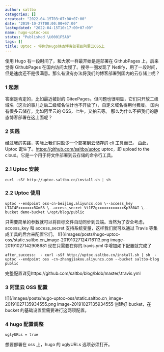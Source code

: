 ```yaml
---
author: saltbo
categories: []
createat: "2022-04-15T03:07:00+07:00"
date: "2019-10-27T00:00:00+07:00"
lastupdated: "2022-04-15T10:17:00+07:00"
name: hugo-uptoc-oss
status: "Published \U0001F5A8"
tags: []
title: Uptoc - 将你的Hugo静态博客部署到阿里云OSS上
---
```


使用 Hugo 有一段时间了，和大家一样最开始是是部署在 GithubPages 上，后来觉得 GithubPages 在国内访问太慢了。搜寻一圈发现了 Netlify，用了一段时间，但是速度还不是很满意。那么有没有办法将我们的博客部署到国内的云存储上呢？

### 1 起源

答案是肯定的，比如最近被封的 GiteePages。但问题也很明显，它们只开放二级域名（这次的事儿之后二级域名估计也不开放了），自定义域名得用付费版。
国内有很多云储存，比如阿里云的 OSS，七牛，又拍云等。
那么为什么不把我们的静态博客部署在这上面呢？

### 2 实践

经过我的实践，实际上我们只缺少一个部署到云储存的 cli 工具而已。
由此，Uptoc 诞生了。https://github.com/saltbo/uptoc
uptoc，即 upload to the cloud。它是一个用于将文件部署到云存储的命令行工具。

### 2.1 Uptoc 安装

```plain text
curl -sSf http://uptoc.saltbo.cn/install.sh | sh
```

### 2.2 Uptoc 使用

```plain text
uptoc --endpoint oss-cn-beijing.aliyuncs.com \--access_key LTAI4FxxxxxxxBXmS3 \--access_secret Vt1FZgxxxxxxxxxxxxKp380AI \--bucket demo-bucket \/opt/blog/public
```

只需要简单的参数就可以将目标文件自动同步到云端。当然为了安全考虑，access_key 和 access_secret 支持系统变量，这样我们就可以通过 Travis 等集成工具的后台来配置它们。
![](/images/posts/hugo-uptoc-oss/static.saltbo.cn_image-20191027124716113.png
image-20191027142908681
现在只需要在你的.travis.yml 中增加如下配置就完成了

```shell
after_success:  - curl -sSf http://uptoc.saltbo.cn/install.sh | sh  - uptoc --endpoint oss -cn-zhangjiakou.aliyuncs.com --bucket saltbo-blog public
```

完整配置详见https://github.com/saltbo/blog/blob/master/.travis.yml

### 3 阿里云 OSS 配置

![](/images/posts/hugo-uptoc-oss/static.saltbo.cn_image-20191027135934555.png
image-20191027135934555
创建好 bucket，在 bucket 的基础设置里需要进行这两项配置。

### 4 hugo 配置调整

```plain text
uglyURLs = true
```

想要部署在 oss 上，hugo 的 uglyURLs 选项必须打开。
